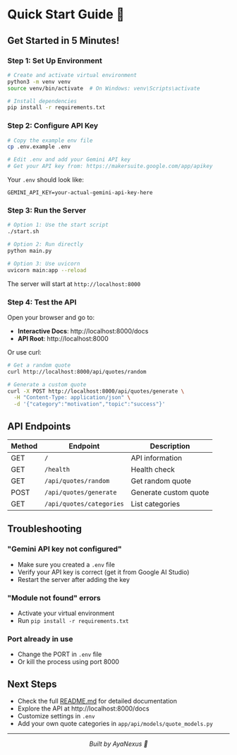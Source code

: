 # Quick Start Guide 🚀

## Get Started in 5 Minutes!

### Step 1: Set Up Environment

```bash
# Create and activate virtual environment
python3 -m venv venv
source venv/bin/activate  # On Windows: venv\Scripts\activate

# Install dependencies
pip install -r requirements.txt
```

### Step 2: Configure API Key

```bash
# Copy the example env file
cp .env.example .env

# Edit .env and add your Gemini API key
# Get your API key from: https://makersuite.google.com/app/apikey
```

Your `.env` should look like:
```env
GEMINI_API_KEY=your-actual-gemini-api-key-here
```

### Step 3: Run the Server

```bash
# Option 1: Use the start script
./start.sh

# Option 2: Run directly
python main.py

# Option 3: Use uvicorn
uvicorn main:app --reload
```

The server will start at `http://localhost:8000`

### Step 4: Test the API

Open your browser and go to:
- **Interactive Docs**: http://localhost:8000/docs
- **API Root**: http://localhost:8000

Or use curl:
```bash
# Get a random quote
curl http://localhost:8000/api/quotes/random

# Generate a custom quote
curl -X POST http://localhost:8000/api/quotes/generate \
  -H "Content-Type: application/json" \
  -d '{"category":"motivation","topic":"success"}'
```

## API Endpoints

| Method | Endpoint | Description |
|--------|----------|-------------|
| GET | `/` | API information |
| GET | `/health` | Health check |
| GET | `/api/quotes/random` | Get random quote |
| POST | `/api/quotes/generate` | Generate custom quote |
| GET | `/api/quotes/categories` | List categories |

## Troubleshooting

### "Gemini API key not configured"
- Make sure you created a `.env` file
- Verify your API key is correct (get it from Google AI Studio)
- Restart the server after adding the key

### "Module not found" errors
- Activate your virtual environment
- Run `pip install -r requirements.txt`

### Port already in use
- Change the PORT in `.env` file
- Or kill the process using port 8000

## Next Steps

- Check the full [README.md](README.md) for detailed documentation
- Explore the API at http://localhost:8000/docs
- Customize settings in `.env`
- Add your own quote categories in `app/api/models/quote_models.py`

---

<div align="center">
  <em>Built by AyaNexus 🦢</em>
</div>
